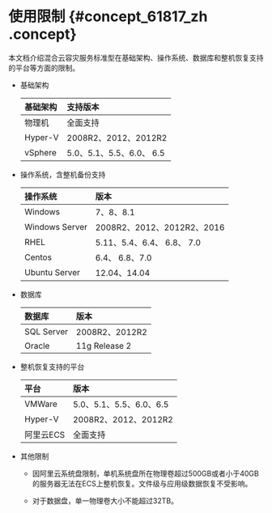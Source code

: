 # 使用限制 {#concept_61817_zh .concept}

本文档介绍混合云容灾服务标准型在基础架构、操作系统、数据库和整机恢复支持的平台等方面的限制。

-   基础架构

    |基础架构|支持版本|
    |:---|:---|
    |物理机|全面支持|
    |Hyper-V|2008R2、2012、2012R2|
    |vSphere|5.0、5.1、5.5、6.0、 6.5|

-   操作系统，含整机备份支持

    |操作系统|版本|
    |:---|:-|
    |Windows|7、8、8.1|
    |Windows Server|2008R2、2012、2012R2、2016|
    |RHEL|5.11、5.4、6.4、 6.8、 7.0|
    |Centos|6.4、 6.8、7.0|
    |Ubuntu Server|12.04、14.04|

-   数据库

    |数据库|版本|
    |:--|:-|
    |SQL Server|2008R2、2012R2|
    |Oracle|11g Release 2|

-   整机恢复支持的平台

    |平台|版本|
    |:-|:-|
    |VMWare|5.0、5.1、5.5、6.0、6.5|
    |Hyper-V|2008R2、2012、2012R2|
    |阿里云ECS|全面支持|

-   其他限制
    -   因阿里云系统盘限制，单机系统盘所在物理卷超过500GB或者小于40GB的服务器无法在ECS上整机恢复。文件级与应用级数据恢复不受影响。

    -   对于数据盘，单一物理卷大小不能超过32TB。


